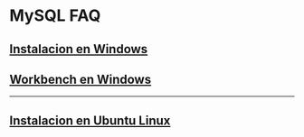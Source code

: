 # MySQL FAQ

## [Instalacion en Windows](./windowsInstall/windowsInstall.md)

## [Workbench en Windows](./workbenchWindows/workbenchWindows.md)
---

## [Instalacion en Ubuntu Linux](./linuxInstall.md)




